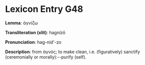 # Lexicon Entry G48

**Lemma**: ἁγνίζω

**Transliteration (xlit)**: hagnízō

**Pronunciation**: hag-nid'-zo

**Description**:
from ἁγνός; to make clean, i.e. (figuratively) sanctify (ceremonially or morally):--purify (self).
